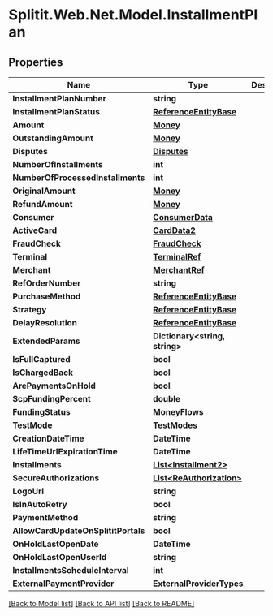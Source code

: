 # Splitit.Web.Net.Model.InstallmentPlan

## Properties

Name | Type | Description | Notes
------------ | ------------- | ------------- | -------------
**InstallmentPlanNumber** | **string** |  | [optional] 
**InstallmentPlanStatus** | [**ReferenceEntityBase**](ReferenceEntityBase.md) |  | [optional] 
**Amount** | [**Money**](Money.md) |  | [optional] 
**OutstandingAmount** | [**Money**](Money.md) |  | [optional] 
**Disputes** | [**Disputes**](Disputes.md) |  | [optional] 
**NumberOfInstallments** | **int** |  | 
**NumberOfProcessedInstallments** | **int** |  | 
**OriginalAmount** | [**Money**](Money.md) |  | [optional] 
**RefundAmount** | [**Money**](Money.md) |  | [optional] 
**Consumer** | [**ConsumerData**](ConsumerData.md) |  | [optional] 
**ActiveCard** | [**CardData2**](CardData2.md) |  | [optional] 
**FraudCheck** | [**FraudCheck**](FraudCheck.md) |  | [optional] 
**Terminal** | [**TerminalRef**](TerminalRef.md) |  | [optional] 
**Merchant** | [**MerchantRef**](MerchantRef.md) |  | [optional] 
**RefOrderNumber** | **string** |  | [optional] 
**PurchaseMethod** | [**ReferenceEntityBase**](ReferenceEntityBase.md) |  | [optional] 
**Strategy** | [**ReferenceEntityBase**](ReferenceEntityBase.md) |  | [optional] 
**DelayResolution** | [**ReferenceEntityBase**](ReferenceEntityBase.md) |  | [optional] 
**ExtendedParams** | **Dictionary&lt;string, string&gt;** |  | [optional] 
**IsFullCaptured** | **bool** |  | 
**IsChargedBack** | **bool** |  | 
**ArePaymentsOnHold** | **bool** |  | 
**ScpFundingPercent** | **double** |  | 
**FundingStatus** | **MoneyFlows** |  | 
**TestMode** | **TestModes** |  | 
**CreationDateTime** | **DateTime** |  | 
**LifeTimeUrlExpirationTime** | **DateTime** |  | 
**Installments** | [**List&lt;Installment2&gt;**](Installment2.md) |  | [optional] 
**SecureAuthorizations** | [**List&lt;ReAuthorization&gt;**](ReAuthorization.md) |  | [optional] 
**LogoUrl** | **string** |  | [optional] 
**IsInAutoRetry** | **bool** |  | 
**PaymentMethod** | **string** |  | [optional] 
**AllowCardUpdateOnSplititPortals** | **bool** |  | 
**OnHoldLastOpenDate** | **DateTime** |  | [optional] 
**OnHoldLastOpenUserId** | **string** |  | [optional] 
**InstallmentsScheduleInterval** | **int** |  | 
**ExternalPaymentProvider** | **ExternalProviderTypes** |  | [optional] 

[[Back to Model list]](../README.md#documentation-for-models) [[Back to API list]](../README.md#documentation-for-api-endpoints) [[Back to README]](../README.md)

